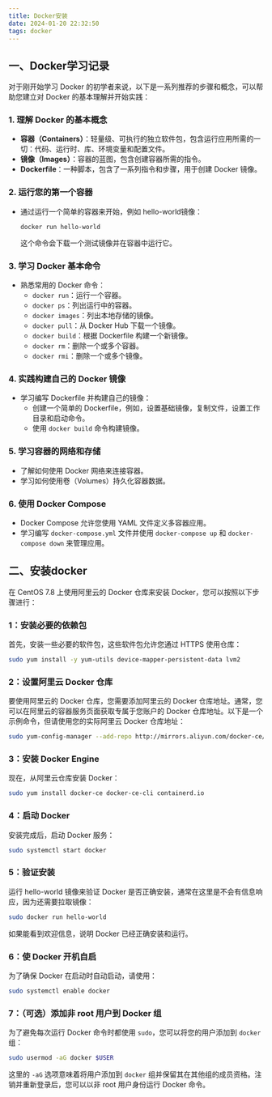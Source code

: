 ```yaml
---
title: Docker安装
date: 2024-01-20 22:32:50
tags: docker
---
```


## 一、Docker学习记录

对于刚开始学习 Docker 的初学者来说，以下是一系列推荐的步骤和概念，可以帮助您建立对 Docker 的基本理解并开始实践：

### 1. 理解 Docker 的基本概念

- **容器（Containers）**：轻量级、可执行的独立软件包，包含运行应用所需的一切：代码、运行时、库、环境变量和配置文件。
- **镜像（Images）**：容器的蓝图，包含创建容器所需的指令。
- **Dockerfile**：一种脚本，包含了一系列指令和步骤，用于创建 Docker 镜像。

### 2. 运行您的第一个容器

- 通过运行一个简单的容器来开始，例如 hello-world镜像：

  ```shell
  docker run hello-world
  ```

  这个命令会下载一个测试镜像并在容器中运行它。

### 3. 学习 Docker 基本命令

- 熟悉常用的 Docker 命令：
  - `docker run`：运行一个容器。
  - `docker ps`：列出运行中的容器。
  - `docker images`：列出本地存储的镜像。
  - `docker pull`：从 Docker Hub 下载一个镜像。
  - `docker build`：根据 Dockerfile 构建一个新镜像。
  - `docker rm`：删除一个或多个容器。
  - `docker rmi`：删除一个或多个镜像。

### 4. 实践构建自己的 Docker 镜像

- 学习编写 Dockerfile 并构建自己的镜像：
  - 创建一个简单的 Dockerfile，例如，设置基础镜像，复制文件，设置工作目录和启动命令。
  - 使用 `docker build` 命令构建镜像。

### 5. 学习容器的网络和存储

- 了解如何使用 Docker 网络来连接容器。
- 学习如何使用卷（Volumes）持久化容器数据。

### 6. 使用 Docker Compose

- Docker Compose 允许您使用 YAML 文件定义多容器应用。
- 学习编写 `docker-compose.yml` 文件并使用 `docker-compose up` 和 `docker-compose down` 来管理应用。

## 二、安装docker

在 CentOS 7.8 上使用阿里云的 Docker 仓库来安装 Docker，您可以按照以下步骤进行：

### 1：安装必要的依赖包

首先，安装一些必要的软件包，这些软件包允许您通过 HTTPS 使用仓库：

```sh
sudo yum install -y yum-utils device-mapper-persistent-data lvm2
```

### 2：设置阿里云 Docker 仓库

要使用阿里云的 Docker 仓库，您需要添加阿里云的 Docker 仓库地址。通常，您可以在阿里云的容器服务页面获取专属于您账户的 Docker 仓库地址。以下是一个示例命令，但请使用您的实际阿里云 Docker 仓库地址：

```sh
sudo yum-config-manager --add-repo http://mirrors.aliyun.com/docker-ce/linux/centos/docker-ce.repo
```

### 3：安装 Docker Engine

现在，从阿里云仓库安装 Docker：

```sh
sudo yum install docker-ce docker-ce-cli containerd.io
```

### 4：启动 Docker

安装完成后，启动 Docker 服务：

```sh
sudo systemctl start docker
```

### 5：验证安装

运行 hello-world 镜像来验证 Docker 是否正确安装，通常在这里是不会有信息响应，因为还需要拉取镜像：

```sh
sudo docker run hello-world
```

如果能看到欢迎信息，说明 Docker 已经正确安装和运行。

### 6：使 Docker 开机自启

为了确保 Docker 在启动时自动启动，请使用：

```sh
sudo systemctl enable docker
```

### 7：（可选）添加非 root 用户到 Docker 组

为了避免每次运行 Docker 命令时都使用 `sudo`，您可以将您的用户添加到 `docker` 组：

```sh
sudo usermod -aG docker $USER
```

这里的 `-aG` 选项意味着将用户添加到 `docker` 组并保留其在其他组的成员资格。注销并重新登录后，您可以以非 root 用户身份运行 Docker 命令。


